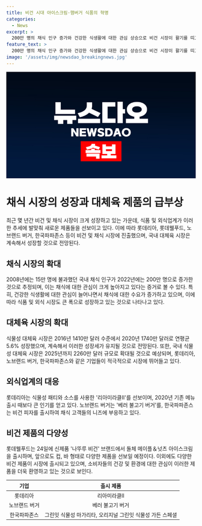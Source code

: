 ```yaml
---
title: 비건 시대 아이스크림·햄버거 식품의 혁명
categories:
  - News
excerpt: >
  200만 명의 채식 인구 증가와 건강한 식생활에 대한 관심 상승으로 비건 시장이 활기를 띠고 있다. 식품·외식업계가 다양한 비건 제품을 출시하며 성장 중이며, 국내 식물성 대체육 시장의 확대가 기대된다. 롯데리아, 롯데웰푸드, 노브랜드 버거, 한국파파존스 등 다수의 기업이 비건 제품을 선보이며 시장을 공략하고 있다.
feature_text: >
  200만 명의 채식 인구 증가와 건강한 식생활에 대한 관심 상승으로 비건 시장이 활기를 띠고 있다. 식품·외식업계가 다양한 비건 제품을 출시하며 성장 중이며, 국내 식물성 대체육 시장의 확대가 기대된다. 롯데리아, 롯데웰푸드, 노브랜드 버거, 한국파파존스 등 다수의 기업이 비건 제품을 선보이며 시장을 공략하고 있다.
image: '/assets/img/newsdao_breakingnews.jpg'
---
```


<p><img src="/assets/img/newsdao_breakingnews.jpg" alt="implanttips 속보" /></p>

<h1>채식 시장의 성장과 대체육 제품의 급부상</h1>

<p data-ke-size="size16">최근 몇 년간 비건 및 채식 시장이 크게 성장하고 있는 가운데, 식품 및 외식업계가 이러한 추세에 발맞춰 새로운 제품들을 선보이고 있다. 이에 따라 롯데리아, 롯데웰푸드, 노브랜드 버거, 한국파파존스 등이 비건 및 채식 시장에 진출했으며, 국내 대체육 시장은 계속해서 성장할 것으로 전망된다.</p>

<h2 data-ke-size="size26">채식 시장의 확대</h2>

<p>2008년에는 15만 명에 불과했던 국내 채식 인구가 2022년에는 200만 명으로 증가한 것으로 추정되며, 이는 채식에 대한 관심이 크게 높아지고 있다는 증거로 볼 수 있다. 특히, 건강한 식생활에 대한 관심이 늘어나면서 채식에 대한 수요가 증가하고 있으며, 이에 따라 식품 및 외식 시장도 큰 폭으로 성장하고 있는 것으로 나타나고 있다.</p>

<h2 data-ke-size="size26">대체육 시장의 확대</h2>

<p>식물성 대체육 시장은 2016년 1410만 달러 수준에서 2020년 1740만 달러로 연평균 5.6% 성장했으며, 계속해서 이러한 성장세가 유지될 것으로 전망된다. 또한, 국내 식물성 대체육 시장은 2025년까지 2260만 달러 규모로 확대될 것으로 예상되며, 롯데리아, 노브랜드 버거, 한국파파존스와 같은 기업들이 적극적으로 시장에 뛰어들고 있다.</p>

<h2 data-ke-size="size26">외식업계의 대응</h2>

<p>롯데리아는 식물성 패티와 소스를 사용한 '리아미라클Ⅱ'를 선보이며, 2020년 기존 메뉴 출시 때보다 큰 인기를 얻고 있다. 노브랜드 버거는 '베러 불고기 버거'를, 한국파파존스는 비건 피자를 출시하여 채식 고객들의 니즈에 부응하고 있다.</p>

<h2 data-ke-size="size26">비건 제품의 다양성</h2>

<p>롯데웰푸드는 24일에 신제품 '나뚜루 비건' 브랜드에서 돌체 메이플＆넛츠 아이스크림을 출시하며, 앞으로도 컵, 바 형태로 다양한 제품을 선보일 예정이다. 이외에도 다양한 비건 제품이 시장에 출시되고 있으며, 소비자들의 건강 및 환경에 대한 관심이 이러한 제품을 더욱 환영하고 있는 것으로 보인다.</p>

<table>
    <thead>
        <tr>
            <th style="text-align: center;">기업</th>
            <th style="text-align: center;">출시 제품</th>
        </tr>
    </thead>
    <tbody>
        <tr>
            <td style="text-align: center;">롯데리아</td>
            <td style="text-align: center;">리아미라클Ⅱ</td>
        </tr>
        <tr>
            <td style="text-align: center;">노브랜드 버거</td>
            <td style="text-align: center;">베러 불고기 버거</td>
        </tr>
        <tr>
            <td style="text-align: center;">한국파파존스</td>
            <td style="text-align: center;">그린잇 식물성 마가리타, 오리지널 그린잇 식물성 가든 스페셜</td>
        </tr>
    </tbody>
</table>

<p data-ke-size="size16"></p>

